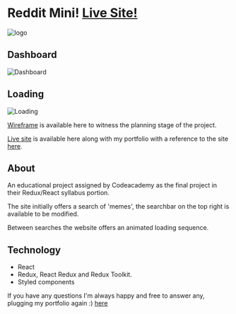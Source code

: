 # Reddit Mini! [Live Site!](https://wills-reddit-mini.netlify.app/)
![logo](https://i.imgur.com/5Eow8KM.png)
## Dashboard
![Dashboard](https://i.imgur.com/zPy3Esd.png)

## Loading
![Loading](https://i.imgur.com/xpB5xdJ.png)

[Wireframe](https://www.figma.com/file/IDRU1w150ziDL4EnzMbyOg/Reddit-Mini?node-id=0%3A1) is available here to witness the planning stage of the project.

[Live site](https://wills-reddit-mini.netlify.app/) is available here along with my portfolio with a reference to the site [here](https://wills-portfolio.netlify.app/).

## About
An educational project assigned by Codeacademy as the final project in their Redux/React syllabus portion.

The site initially offers a search of 'memes', the searchbar on the top right is available to be modified.

Between searches the website offers an animated loading sequence.

## Technology
* React
* Redux, React Redux and Redux Toolkit.
* Styled components


If you have any questions I'm always happy and free to answer any, plugging my portfolio again :) [here](https://wills-portfolio.netlify.app/)
